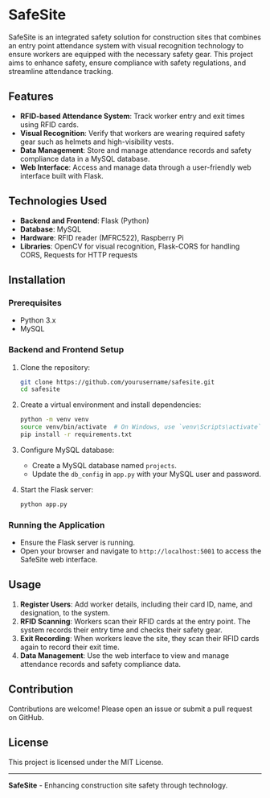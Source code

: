 # SafeSite

SafeSite is an integrated safety solution for construction sites that combines an entry point attendance system with visual recognition technology to ensure workers are equipped with the necessary safety gear. This project aims to enhance safety, ensure compliance with safety regulations, and streamline attendance tracking.

## Features

- **RFID-based Attendance System**: Track worker entry and exit times using RFID cards.
- **Visual Recognition**: Verify that workers are wearing required safety gear such as helmets and high-visibility vests.
- **Data Management**: Store and manage attendance records and safety compliance data in a MySQL database.
- **Web Interface**: Access and manage data through a user-friendly web interface built with Flask.

## Technologies Used

- **Backend and Frontend**: Flask (Python)
- **Database**: MySQL
- **Hardware**: RFID reader (MFRC522), Raspberry Pi
- **Libraries**: OpenCV for visual recognition, Flask-CORS for handling CORS, Requests for HTTP requests

## Installation

### Prerequisites

- Python 3.x
- MySQL

### Backend and Frontend Setup

1. Clone the repository:
    ```bash
    git clone https://github.com/yourusername/safesite.git
    cd safesite
    ```

2. Create a virtual environment and install dependencies:
    ```bash
    python -m venv venv
    source venv/bin/activate  # On Windows, use `venv\Scripts\activate`
    pip install -r requirements.txt
    ```

3. Configure MySQL database:
    - Create a MySQL database named `projects`.
    - Update the `db_config` in `app.py` with your MySQL user and password.

4. Start the Flask server:
    ```bash
    python app.py
    ```

### Running the Application

- Ensure the Flask server is running.
- Open your browser and navigate to `http://localhost:5001` to access the SafeSite web interface.

## Usage

1. **Register Users**: Add worker details, including their card ID, name, and designation, to the system.
2. **RFID Scanning**: Workers scan their RFID cards at the entry point. The system records their entry time and checks their safety gear.
3. **Exit Recording**: When workers leave the site, they scan their RFID cards again to record their exit time.
4. **Data Management**: Use the web interface to view and manage attendance records and safety compliance data.

## Contribution

Contributions are welcome! Please open an issue or submit a pull request on GitHub.

## License

This project is licensed under the MIT License.

---

**SafeSite** - Enhancing construction site safety through technology.
